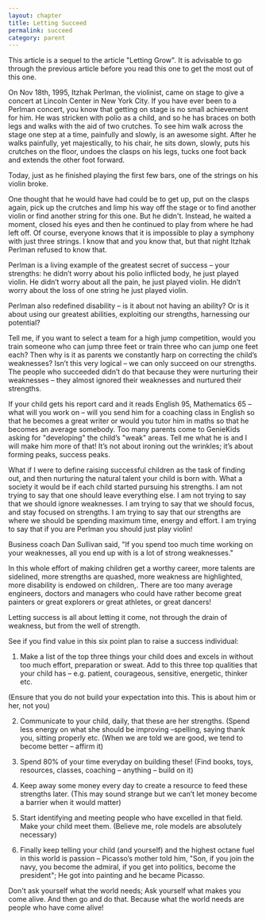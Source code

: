 ```yaml
---
layout: chapter
title: Letting Succeed
permalink: succeed
category: parent
---
```


This article is a sequel to the article "Letting Grow". It is advisable to go through the previous article before you read this one to get the most out of this one.

On Nov 18th, 1995, Itzhak Perlman, the violinist, came on stage to give a concert at Lincoln Center in New York City. If you have ever been to a Perlman concert, you know that getting on stage is no small achievement for him. He was stricken with polio as a child, and so he has braces on both legs and walks with the aid of two crutches. To see him walk across the stage one step at a time, painfully and slowly, is an awesome sight. After he walks painfully, yet majestically, to his chair, he sits down, slowly, puts his crutches on the floor, undoes the clasps on his legs, tucks one foot back and extends the other foot forward.

Today, just as he finished playing the first few bars, one of the strings on his violin broke.

One thought that he would have had could be to get up, put on the clasps again, pick up the crutches and limp his way off the stage or to find another violin or find another string for this one. But he didn't. Instead, he waited a moment, closed his eyes and then he continued to play from where he had left off. Of course, everyone knows that it is impossible to play a symphony with just three strings. I know that and you know that, but that night Itzhak Perlman refused to know that.

Perlman is a living example of the greatest secret of success – your strengths: he didn’t worry about his polio inflicted body, he just played violin. He didn’t worry about all the pain, he just played violin. He didn’t worry about the loss of one string he just played violin.

Perlman also redefined disability – is it about not having an ability? Or is it about using our greatest abilities, exploiting our strengths, harnessing our potential?

Tell me, if you want to select a team for a high jump competition, would you train someone who can jump three feet or train three who can jump one feet each? Then why is it as parents we constantly harp on correcting the child’s weaknesses? Isn’t this very logical – we can only succeed on our strengths. The people who succeeded didn’t do that because they were nurturing their weaknesses – they almost ignored their weaknesses and nurtured their strengths.

If your child gets his report card and it reads English 95, Mathematics 65 – what will you work on – will you send him for a coaching class in English so that he becomes a great writer or would you tutor him in maths so that he becomes an average somebody. Too many parents come to GenieKids asking for "developing" the child’s "weak" areas. Tell me what he is and I will make him more of that! It’s not about ironing out the wrinkles; it’s about forming peaks, success peaks.

What if I were to define raising successful children as the task of finding out, and then nurturing the natural talent your child is born with. What a society it would be if each child started pursuing his strengths. I am not trying to say that one should leave everything else. I am not trying to say that we should ignore weaknesses. I am trying to say that we should focus, and stay focused on strengths. I am trying to say that our strengths are where we should be spending maximum time, energy and effort. I am trying to say that if you are Perlman you should just play violin!

Business coach Dan Sullivan said, "If you spend too much time working on your weaknesses, all you end up with is a lot of strong weaknesses."

In this whole effort of making children get a worthy career, more talents are sidelined, more strengths are quashed, more weakness are highlighted, more disability is endowed on children,. There are too many average engineers, doctors and managers who could have rather become great painters or great explorers or great athletes, or great dancers!

Letting success is all about letting it come, not through the drain of weakness, but from the well of strength.

See if you find value in this six point plan to raise a success individual:

1. Make a list of the top three things your child does and excels in without too much effort, preparation or sweat. Add to this three top qualities that your child has – e.g. patient, courageous, sensitive, energetic, thinker etc.

(Ensure that you do not build your expectation into this. This is about him or her, not you)

2. Communicate to your child, daily, that these are her strengths. (Spend less energy on what she should be improving –spelling, saying thank you, sitting properly etc. (When we are told we are good, we tend to become better – affirm it)

3. Spend 80% of your time everyday on building these! (Find books, toys, resources, classes, coaching – anything – build on it)

4. Keep away some money every day to create a resource to feed these strengths later. (This may sound strange but we can’t let money become a barrier when it would matter)

5. Start identifying and meeting people who have excelled in that field. Make your child meet them.
(Believe me, role models are absolutely necessary)

6. Finally keep telling your child (and yourself) and the highest octane fuel in this world is passion – Picasso’s mother told him, "Son, if you join the navy, you become the admiral, if you get into politics, become the president"; He got into painting and he became Picasso.

Don't ask yourself what the world needs; 
Ask yourself what makes you come alive. 
And then go and do that. 
Because what the world needs are people who have come alive!
